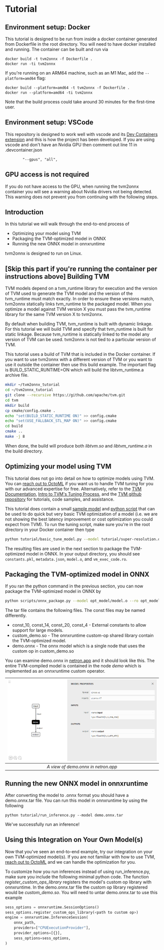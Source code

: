 # Tutorial
## Environment setup: Docker
This tutorial is designed to be run from inside a docker container generated from Dockerfile in
the root directory. You will need to have docker installed and running. The container can be built and run via
```
docker build -t tvm2onnx -f Dockerfile .
docker run -ti tvm2onnx
```

If you're running on an ARM64 machine, such as an M1 Mac, add the `--platform=amd64` flag:
```
docker build --platform=amd64 -t tvm2onnx -f Dockerfile .
docker run --platform=amd64 -ti tvm2onnx
```

Note that the build process could take around 30 minutes for the first-time user.

## Environment setup: VSCode
This repository is designed to work well with vscode and its [Dev Containers extension](https://marketplace.visualstudio.com/items?itemName=ms-vscode-remote.remote-containers) and this is how the project has been developed. If you are using vscode and don't have
an Nvidia GPU then comment out line 11 in .devcontainer.json
```
        "--gpus", "all",
```
## GPU access is not required
If you do not have access to the GPU, when running the tvm2onnx container you will see a warning about Nvidia drivers not being detected. This warning does not prevent you from continuing with the following steps.

## Introduction
In this tutorial we will walk through the end-to-end process of
* Optimizing your model using TVM
* Packaging the TVM-optimized model in ONNX
* Running the new ONNX model in onnxruntime

tvm2onnx is designed to run on Linux.

## [Skip this part if you're running the container per instructions above] Building TVM

TVM models depend on a tvm_runtime library for execution and the version of TVM used to generate
the TVM model and the version of the tvm_runtime must match exactly. In order to ensure these
versions match, tvm2onnx statically links tvm_runtime to the packaged model. When you optimize a model against TVM version X you must pass the tvm_runtime library for the same TVM version X to tvm2onnx.

By default when building TVM, tvm_runtime is built with dynamic linkage. For this tutorial we will
build TVM and specify that tvm_runtime is built for static linkage. Because tvm_runtime is statically linked to the model any version of TVM can be used. tvm2onnx is not tied to a particular version of TVM.

This tutorial uses a build of TVM that is included in the Docker container. If you want to use tvm2onnx with a different version of TVM or you want to use it outside the container then use this build example. The important flag is BUILD_STATIC_RUNTIME=ON which will build the libtvm_runtime.a archive file.
```bash
mkdir ~/tvm2onnx_tutorial
cd ~/tvm2onnx_tutorial
git clone --recursive https://github.com/apache/tvm.git
cd tvm
mkdir build
cp cmake/config.cmake .
echo "set(BUILD_STATIC_RUNTIME ON)" >> config.cmake
echo "set(USE_FALLBACK_STL_MAP ON)" >> config.cmake
cd build
cmake ..
make -j 8
```

When done, the build will produce both *libtvm.so* and *libtvm_runtime.a* in the build directory.

## Optimizing your model using TVM
This tutorial does not go into detail on how to optimize models using TVM. You can [reach out to OctoML](https://octoml.ai/cp/first-model-free/) if you want us to handle TVM tuning for you with our advanced expertise for free. Alternatively, refer to the [TVM Documentation](https://tvm.apache.org/docs/install/index.html), [Intro to TVM's Tuning Process](https://tvm.apache.org/docs/tutorial/introduction.html#sphx-glr-tutorial-introduction-py), and the [TVM github repository](https://github.com/apache/tvm) for tutorials, code samples, and assistance. 

This tutorial does contain a small [sample model](super-resolution.onnx) and [python script](basic_tune_model.py) that can be used to do quick but very basic TVM optimization of a model (i.e. we are not showing the best latency improvement or cost optimization you could expect from TVM). To run the tuning script, make sure you're in the root directory in your Docker container then type
```bash
python tutorial/basic_tune_model.py --model tutorial/super-resolution.onnx --output opt_model --axis-size batch_size=1
```
The resulting files are used in the next section to package the TVM-optimized model in ONNX. In your output directory, you should see `constants.pkl`, `metadata.json`, `model.o`, and `vm_exec_code.ro`.

## Packaging the TVM-optimized model in ONNX
If you ran the python command in the previous section, you can now package the TVM-optimized model in ONNX by

```bash
python scripts/onnx_package.py --model opt_model/model.o --ro opt_model/vm_exec_code.ro --constants opt_model/constants.pkl --metadata opt_model/metadata.json --tvm-runtime 3rdparty/tvm/build/libtvm_runtime.a --output demo.onnx.tar
```
The tar file contains the following files. The const files may be named differently.
* const_10, const_14, const_20, const_4 - External constants to allow support for large models.
* custom_demo.so - The onnxruntime custom-op shared library contain the TVM-optimized model.
* demo.onnx - The onnx model which is a single node that uses the custom op in custom_demo.so

You can examine demo.onnx in [netron.app](https://netron.app/) and it should look like this.
The entire TVM-compiled model is contained in the node *demo* which is implemented as an onnxruntime custom operator.

|![](demo_model.png "Converted model in netron.app")|
|:--:|
|*A view of demo.onnx in netron.app*|

## Running the new ONNX model in onnxruntime
After converting the model to .onnx format you should have a demo.onnx.tar file. You can run this model in onnxruntime by using the following
```
python tutorial/run_inference.py --model demo.onnx.tar
```
We've successfully run an inference! 

## Using this Integration on Your Own Model(s)
Now that you've seen an end-to-end example, try our integration on your own TVM-optimized model(s). If you are not familiar with how to use TVM, [reach out to OctoML](https://octoml.ai/cp/first-model-free/) and we can handle the optimization for you.

To customize how you run inferences instead of using run_inference.py, make sure you include the following minimal python code. The function *register_custom_ops_library* registers the model's custom op library with onnxruntime. In the demo.onnx.tar file the custom op library registered would be *custom_demo.so*. You will need to untar demo.onnx.tar to use this example
```python
sess_options = onnxruntime.SessionOptions()
sess_options.register_custom_ops_library(<path to custom op>)
engine = onnxruntime.InferenceSession(
    onnx_path,
    providers=["CPUExecutionProvider"],
    provider_options=[{}],
    sess_options=sess_options,
)
```
